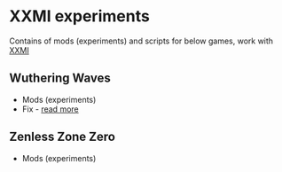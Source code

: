 # XXMI experiments

Contains of mods (experiments) and scripts for below games, work with [XXMI](https://github.com/SpectrumQT/XXMI-Launcher)

## Wuthering Waves

- Mods (experiments)
- Fix - [read more](./ww/_scripts/README.md)

## Zenless Zone Zero

- Mods (experiments)
